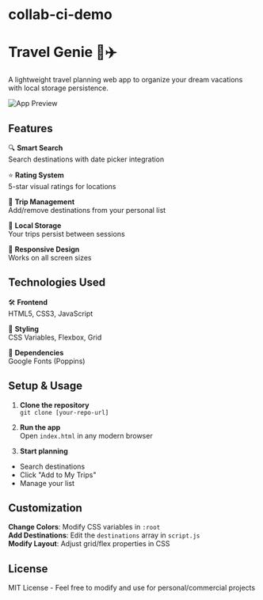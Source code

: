 # collab-ci-demo

# Travel Genie 🧳✈️

A lightweight travel planning web app to organize your dream vacations with local storage persistence.

![App Preview](https://source.unsplash.com/random/800x600/?travel,app)

## Features

🔍 **Smart Search**  
Search destinations with date picker integration

⭐ **Rating System**  
5-star visual ratings for locations

📌 **Trip Management**  
Add/remove destinations from your personal list

💾 **Local Storage**  
Your trips persist between sessions

📱 **Responsive Design**  
Works on all screen sizes

## Technologies Used

🛠️ **Frontend**  
HTML5, CSS3, JavaScript

🎨 **Styling**  
CSS Variables, Flexbox, Grid

🔗 **Dependencies**  
Google Fonts (Poppins)

## Setup & Usage

1. **Clone the repository**  
`git clone [your-repo-url]`

2. **Run the app**  
Open `index.html` in any modern browser

3. **Start planning**  
- Search destinations
- Click "Add to My Trips"
- Manage your list

## Customization

**Change Colors**: Modify CSS variables in `:root`  
**Add Destinations**: Edit the `destinations` array in `script.js`  
**Modify Layout**: Adjust grid/flex properties in CSS

## License

MIT License - Feel free to modify and use for personal/commercial projects
